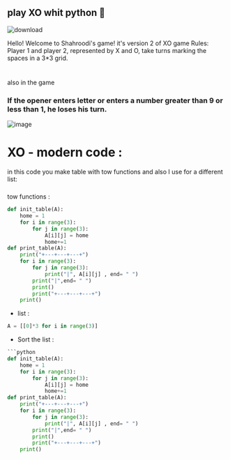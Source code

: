 ## play XO whit python 📼
![download](https://github.com/mohammad-hasan-shahroodi/Play-XO/assets/140893151/f6635c83-9afe-476c-b16a-6515d2fdb628)


Hello! Welcome to Shahroodi's game!
it's version 2 of XO game
Rules: Player 1 and player 2, represented by X and O, take turns marking the spaces in a 3*3 grid. 
#
also in the game 
### If the opener enters letter or enters a number greater than 9 or less than 1, he loses his turn.

![image](https://github.com/mohammad-hasan-shahroodi/Play-XO/assets/140893151/91dd9e92-2e38-4506-9b67-dff4d4cc5f90)

# XO - modern code :
in this code you make table with tow functions and also I use for a different list:
###
tow functions : 
```python
def init_table(A):
    home = 1
    for i in range(3):
        for j in range(3):
            A[i][j] = home
            home+=1
def print_table(A):
    print("+---+---+---+")
    for i in range(3):
        for j in range(3):
            print("|", A[i][j] , end= " ")
        print("|",end= " ")
        print()
        print("+---+---+---+")
    print()
```
- list :
```python
A = [[0]*3 for i in range(3)]
```
- Sort the list :
```python
```python
def init_table(A):
    home = 1
    for i in range(3):
        for j in range(3):
            A[i][j] = home
            home+=1
def print_table(A):
    print("+---+---+---+")
    for i in range(3):
        for j in range(3):
            print("|", A[i][j] , end= " ")
        print("|",end= " ")
        print()
        print("+---+---+---+")
    print()
```
